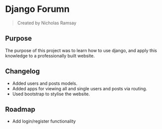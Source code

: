 # Django Forumn
> Created by Nicholas Ramsay

## Purpose
The purpose of this project was to learn how to use django, and apply this knowledge to a professionally built website.

## Changelog
* Added users and posts models.
* Added apps for viewing all and single users and posts via routing.
* Used bootstrap to stylise the website.

## Roadmap
* Add login/register functionality